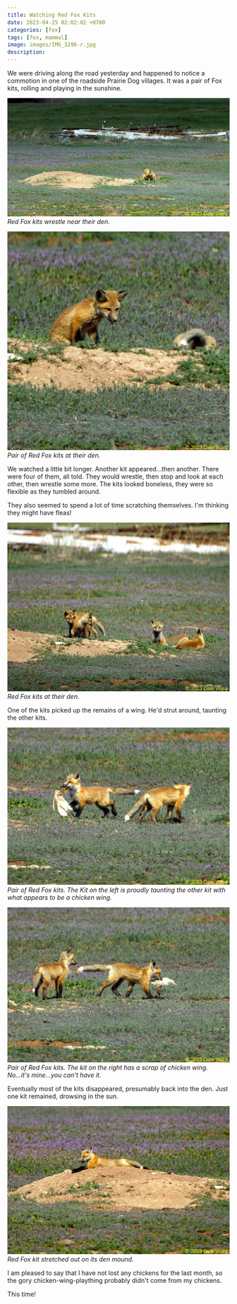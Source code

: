 ```yaml
---
title: Watching Red Fox Kits
date: 2023-04-25 02:02:02 +0700
categories: [fox]
tags: [fox, mammal]
image: images/IMG_3296-r.jpg
description: 
---
```


We were driving along the road yesterday and happened to notice a commotion in one of the roadside Prairie Dog villages. It was a pair of Fox kits, rolling and playing in the sunshine.

![picture](images/IMG_3147-r.jpg)
*Red Fox kits wrestle near their den.*

![picture](images/IMG_3296-r.jpg)
*Pair of Red Fox kits at their den.*

We watched a little bit longer. Another kit appeared...then another. There were four of them, all told. They would wrestle, then stop and look at each other, then wrestle some more. The kits looked boneless, they were so flexible as they tumbled around.

They also seemed to spend a lot of time scratching themselves. I'm thinking they might have fleas!

![picture](images/IMG_3180-r.jpg)
*Red Fox kits at their den.*

One of the kits picked up the remains of a wing. He'd strut around, taunting the other kits.

![picture](images/IMG_3286-r.jpg)
*Pair of Red Fox kits. The Kit on the left is proudly taunting the other kit with what appears to be a chicken wing.*

![picture](images/IMG_3279_01-r.jpg)
*Pair of Red Fox kits. The kit on the right has a scrap of chicken wing. No...it's mine...you can't have it.*

Eventually most of the kits disappeared, presumably back into the den. Just one kit remained, drowsing in the sun.

![picture](images/IMG_3246-r.jpg)
*Red Fox kit stretched out on its den mound.*

I am pleased to say that I have not lost any chickens for the last month, so the gory chicken-wing-plaything probably didn't come from my chickens.

This time!
